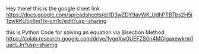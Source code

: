 Hey there!
this is the google sheet link
https://docs.google.com/spreadsheets/d/1D3wZDY9avWK_UdhPTBTbs2H5i1zwRKU5p6mTlv-cm1c/edit?usp=sharing


this is Python Code for solving an equation via Bisection Method.
https://colab.research.google.com/drive/1ygqXw0UEFZS0n4MGIgaxewkrm1uacLJn?usp=sharing
